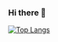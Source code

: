 ### Hi there 👋
[![Top Langs](https://github-readme-stats.vercel.app/api/top-langs/?username=potichek)](https://github.com/anuraghazra/github-readme-stats)
